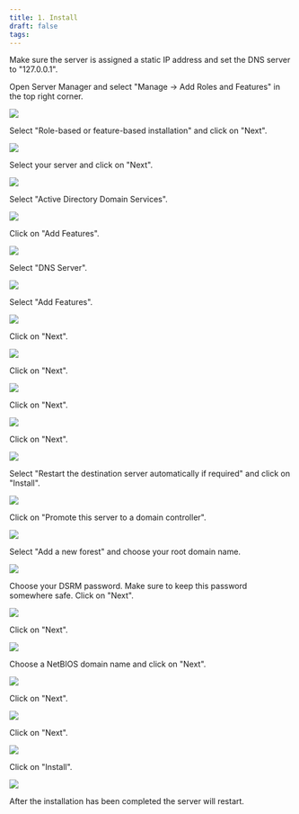 ```yaml
---
title: 1. Install
draft: false
tags:
---
```

 
Make sure the server is assigned a static IP address and set the DNS server to "127.0.0.1".

Open Server Manager and select "Manage -> Add Roles and Features" in the top right corner.

![](ad_install_1.png)

Select "Role-based or feature-based installation" and click on "Next".

![](ad_install_2.png)

Select your server and click on "Next".

![](ad_install_3.png)

Select "Active Directory Domain Services".

![](ad_install_4.png)

Click on "Add Features".

![](ad_install_5.png)

Select "DNS Server".

![](ad_install_6.png)

Select "Add Features".

![](ad_install_7.png)

Click on "Next".

![](ad_install_8.png)

Click on "Next".

![](ad_install_9.png)

Click on "Next".

![](ad_install_10.png)

Click on "Next".

![](ad_install_11.png)

Select "Restart the destination server automatically if required" and click on "Install".

![](ad_install_12.png)

Click on "Promote this server to a domain controller".

![](ad_install_13.png)

Select "Add a new forest" and choose your root domain name.

![](ad_install_14.png)

Choose your DSRM password. Make sure to keep this password somewhere safe. Click on "Next".

![](ad_install_15.png)

Click on "Next".

![](ad_install_16.png)

Choose a NetBIOS domain name and click on "Next".

![](ad_install_17.png)

Click on "Next".

![](ad_install_18.png)

Click on "Next".

![](ad_install_19.png)

Click on "Install".

![](ad_install_20.png)

After the installation has been completed the server will restart.
